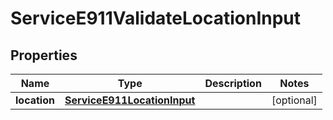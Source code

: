 

# ServiceE911ValidateLocationInput

## Properties

Name | Type | Description | Notes
------------ | ------------- | ------------- | -------------
**location** | [**ServiceE911LocationInput**](ServiceE911LocationInput.md) |  |  [optional]




